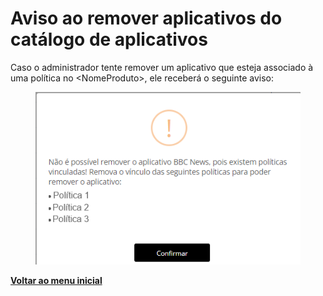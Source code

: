 # Aviso ao remover aplicativos do catálogo de aplicativos

Caso o administrador tente remover um aplicativo que esteja associado à uma política no  \<NomeProduto>, ele receberá o seguinte aviso:

<figure><img src="../../../.gitbook/assets/image (7) (1) (1) (1) (1) (1).png" alt=""><figcaption></figcaption></figure>

[**Voltar ao menu inicial**](./)
